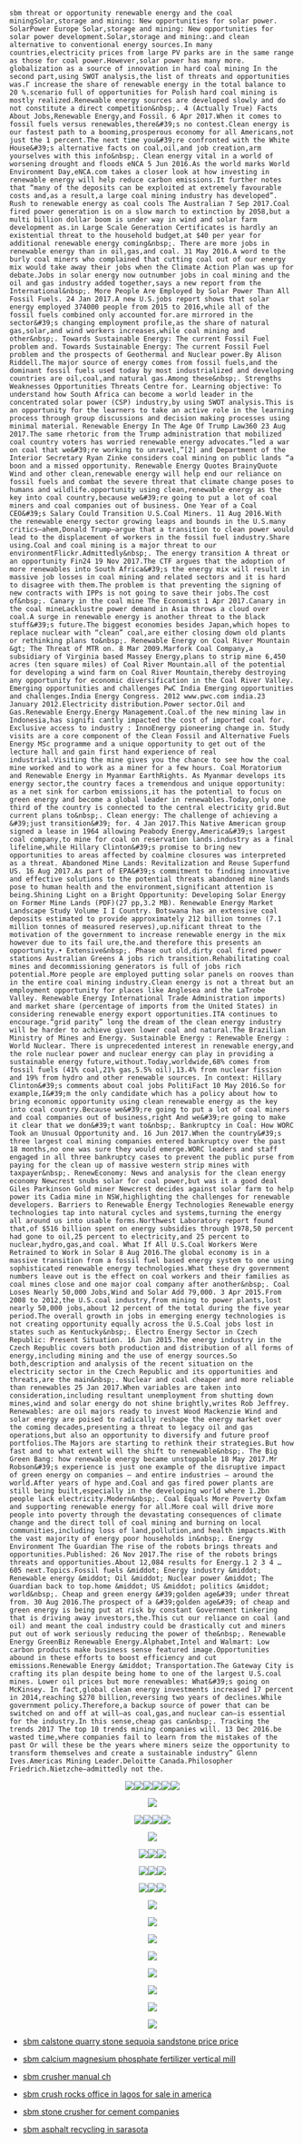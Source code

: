 
```
sbm threat or opportunity renewable energy and the coal miningSolar,storage and mining: New opportunities for solar power. SolarPower Europe Solar,storage and mining: New opportunities for solar power development.Solar,storage and mining:.and clean alternative to conventional energy sources.In many countries,electricity prices from large PV parks are in the same range as those for coal power.However,solar power has many more. globalization as a source of innovation in hard coal mining In the second part,using SWOT analysis,the list of threats and opportunities was.Г increase the share of renewable energy in the total balance to 20 %.scenario full of opportunities for Polish hard coal mining is mostly realized.Renewable energy sources are developed slowly and do not constitute a direct competition&nbsp;. 4 (Actually True) Facts About Jobs,Renewable Energy,and Fossil. 6 Apr 2017.When it comes to fossil fuels versus renewables,there&#39;s no contest.Clean energy is our fastest path to a booming,prosperous economy for all Americans,not just the 1 percent.The next time you&#39;re confronted with the White House&#39;s alternative facts on coal,oil,and job creation,arm yourselves with this info&nbsp;. Clean energy vital in a world of worsening drought and floods eNCA 5 Jun 2016.As the world marks World Environment Day,eNCA.com takes a closer look at how investing in renewable energy will help reduce carbon emissions.It further notes that “many of the deposits can be exploited at extremely favourable costs and,as a result,a large coal mining industry has developed”. Rush to renewable energy as coal cools The Australian 7 Sep 2017.Coal fired power generation is on a slow march to extinction by 2058,but a multi billion dollar boom is under way in wind and solar farm development as.in Large Scale Generation Certificates is hardly an existential threat to the household budget,at $40 per year for additional renewable energy coming&nbsp;. There are more jobs in renewable energy than in oil,gas,and coal. 31 May 2016.A word to the burly coal miners who complained that cutting coal out of our energy mix would take away their jobs when the Climate Action Plan was up for debate.Jobs in solar energy now outnumber jobs in coal mining and the oil and gas industry added together,says a new report from the International&nbsp;. More People Are Employed by Solar Power Than All Fossil Fuels. 24 Jan 2017.A new U.S.jobs report shows that solar energy employed 374000 people from 2015 to 2016,while all of the fossil fuels combined only accounted for.are mirrored in the sector&#39;s changing employment profile,as the share of natural gas,solar,and wind workers increases,while coal mining and other&nbsp;. Towards Sustainable Energy: The current Fossil Fuel problem and. Towards Sustainable Energy: The current Fossil Fuel problem and the prospects of Geothermal and Nuclear power.By Alison Riddell.The major source of energy comes from fossil fuels,and the dominant fossil fuels used today by most industrialized and developing countries are oil,coal,and natural gas.Among these&nbsp;. Strengths Weaknesses Opportunities Threats Centre for. Learning objective: To understand how South Africa can become a world leader in the concentrated solar power (CSP) industry,by using SWOT analysis.This is an opportunity for the learners to take an active role in the learning process through group discussions and decision making processes using minimal material. Renewable Energy In The Age Of Trump Law360 23 Aug 2017.The same rhetoric from the Trump administration that mobilized coal country voters has worried renewable energy advocates.“led a war on coal that we&#39;re working to unravel,”[2] and Department of the Interior Secretary Ryan Zinke considers coal mining on public lands “a boon and a missed opportunity. Renewable Energy Quotes BrainyQuote Wind and other clean,renewable energy will help end our reliance on fossil fuels and combat the severe threat that climate change poses to humans and wildlife.opportunity using clean,renewable energy as the key into coal country,because we&#39;re going to put a lot of coal miners and coal companies out of business. One Year of a Coal CEO&#39;s Salary Could Transition U.S.Coal Miners. 11 Aug 2016.With the renewable energy sector growing leaps and bounds in the U.S.many critics—ahem,Donald Trump—argue that a transition to clean power would lead to the displacement of workers in the fossil fuel industry.Share using.Coal and coal mining is a major threat to our environmentFlickr.Admittedly&nbsp;. The energy transition A threat or an opportunity Fin24 19 Nov 2017.The CTF argues that the adoption of more renewables into South Africa&#39;s the energy mix will result in massive job losses in coal mining and related sectors and it is hard to disagree with them.The problem is that preventing the signing of new contracts with IPPs is not going to save their jobs.The cost of&nbsp;. Canary in the coal mine The Economist 1 Apr 2017.Canary in the coal mineLacklustre power demand in Asia throws a cloud over coal.A surge in renewable energy is another threat to the black stuff&#39;s future.The biggest economies besides Japan,which hopes to replace nuclear with “clean” coal,are either closing down old plants or rethinking plans to&nbsp;. Renewable Energy on Coal River Mountain &gt; The Threat of MTR on. 8 Mar 2009.Marfork Coal Company,a subsidiary of Virginia based Massey Energy,plans to strip mine 6,450 acres (ten square miles) of Coal River Mountain.all of the potential for developing a wind farm on Coal River Mountain,thereby destroying any opportunity for economic diversification in the Coal River Valley. Emerging opportunities and challenges PwC India Emerging opportunities and challenges.India Energy Congress. 2012 www.pwc.com india.23 January 2012.Electricity distribution.Power sector.Oil and Gas.Renewable Energy.Energy Management.Coal.of the new mining law in Indonesia,has signifi cantly impacted the cost of imported coal for. Exclusive access to industry : InnoEnergy pioneering change in. Study visits are a core component of the Clean Fossil and Alternative Fuels Energy MSc programme and a unique opportunity to get out of the lecture hall and gain first hand experience of real industrial.Visiting the mine gives you the chance to see how the coal mine worked and to work as a miner for a few hours. Coal Moratorium and Renewable Energy in Myanmar EarthRights. As Myanmar develops its energy sector,the country faces a tremendous and unique opportunity: as a net sink for carbon emissions,it has the potential to focus on green energy and become a global leader in renewables.Today,only one third of the country is connected to the central electricity grid.But current plans to&nbsp;. Clean energy: The challenge of achieving a &#39;just transition&#39; for. 4 Jan 2017.This Native American group signed a lease in 1964 allowing Peabody Energy,America&#39;s largest coal company,to mine for coal on reservation lands.industry as a final lifeline,while Hillary Clinton&#39;s promise to bring new opportunities to areas affected by coalmine closures was interpreted as a threat. Abandoned Mine Lands: Revitalization and Reuse Superfund US. 16 Aug 2017.As part of EPA&#39;s commitment to finding innovative and effective solutions to the potential threats abandoned mine lands pose to human health and the environment,significant attention is being.Shining Light on a Bright Opportunity: Developing Solar Energy on Former Mine Lands (PDF)(27 pp,3.2 MB). Renewable Energy Market Landscape Study Volume I I Country. Botswana has an extensive coal deposits estimated to provide approximately 212 billion tonnes (7.1 million tonnes of measured reserves),up.nificant threat to the motivation of the government to increase renewable energy in the mix however due to its fail ure,the.and therefore this presents an opportunity.• Extensive&nbsp;. Phase out old,dirty coal fired power stations Australian Greens A jobs rich transition.Rehabilitating coal mines and decommissioning generators is full of jobs rich potential.More people are employed putting solar panels on rooves than in the entire coal mining industry.Clean energy is not a threat but an employment opportunity for places like Anglesea and the LaTrobe Valley. Renewable Energy International Trade Administration imports) and market share (percentage of imports from the United States) in considering renewable energy export opportunities.ITA continues to encourage.“grid parity” long the dream of the clean energy industry will be harder to achieve given lower coal and natural.The Brazilian Ministry of Mines and Energy. Sustainable Energy : Renewable Energy : World Nuclear. There is unprecedented interest in renewable energy,and the role nuclear power and nuclear energy can play in providing a sustainable energy future,without.Today,worldwide,68% comes from fossil fuels (41% coal,21% gas,5.5% oil),13.4% from nuclear fission and 19% from hydro and other renewable sources. In context: Hillary Clinton&#39;s comments about coal jobs PolitiFact 10 May 2016.So for example,I&#39;m the only candidate which has a policy about how to bring economic opportunity using clean renewable energy as the key into coal country.Because we&#39;re going to put a lot of coal miners and coal companies out of business,right And we&#39;re going to make it clear that we don&#39;t want to&nbsp;. Bankruptcy in Coal: How WORC Took an Unusual Opportunity and. 16 Jun 2017.When the country&#39;s three largest coal mining companies entered bankruptcy over the past 18 months,no one was sure they would emerge.WORC leaders and staff engaged in all three bankruptcy cases to prevent the public purse from paying for the clean up of massive western strip mines with taxpayer&nbsp;. RenewEconomy: News and analysis for the clean energy economy Newcrest snubs solar for coal power,but was it a good deal Giles Parkinson Gold miner Newcrest decides against solar farm to help power its Cadia mine in NSW,highlighting the challenges for renewable developers. Barriers to Renewable Energy Technologies Renewable energy technologies tap into natural cycles and systems,turning the energy all around us into usable forms.Northwest Laboratory report found that,of $516 billion spent on energy subsidies through 1978,50 percent had gone to oil,25 percent to electricity,and 25 percent to nuclear,hydro,gas,and coal. What If All U.S.Coal Workers Were Retrained to Work in Solar 8 Aug 2016.The global economy is in a massive transition from a fossil fuel based energy system to one using sophisticated renewable energy technologies.What these dry government numbers leave out is the effect on coal workers and their families as coal mines close and one major coal company after another&nbsp;. Coal Loses Nearly 50,000 Jobs,Wind and Solar Add 79,000. 3 Apr 2015.From 2008 to 2012,the U.S.coal industry,from mining to power plants,lost nearly 50,000 jobs,about 12 percent of the total during the five year period.The overall growth in jobs in emerging energy technologies is not creating opportunity equally across the U.S.Coal jobs lost in states such as Kentucky&nbsp;. Electro Energy Sector in Czech Republic: Present Situation. 16 Jun 2015.The energy industry in the Czech Republic covers both production and distribution of all forms of energy,including mining and the use of energy sources.So both,description and analysis of the recent situation on the electricity sector in the Czech Republic and its opportunities and threats,are the main&nbsp;. Nuclear and coal cheaper and more reliable than renewables 25 Jan 2017.When variables are taken into consideration,including resultant unemployment from shutting down mines,wind and solar energy do not shine brightly,writes Rob Jeffrey. Renewables: are oil majors ready to invest Wood Mackenzie Wind and solar energy are poised to radically reshape the energy market over the coming decades,presenting a threat to legacy oil and gas operations,but also an opportunity to diversify and future proof portfolios.The Majors are starting to rethink their strategies.But how fast and to what extent will the shift to renewable&nbsp;. The Big Green Bang: how renewable energy became unstoppable 18 May 2017.Mr Robson&#39;s experience is just one example of the disruptive impact of green energy on companies — and entire industries — around the world.After years of hype and.Coal and gas fired power plants are still being built,especially in the developing world where 1.2bn people lack electricity.Modern&nbsp;. Coal Equals More Poverty Oxfam and supporting renewable energy for all.More coal will drive more people into poverty through the devastating consequences of climate change and the direct toll of coal mining and burning on local communities,including loss of land,pollution,and health impacts.With the vast majority of energy poor households in&nbsp;. Energy Environment The Guardian The rise of the robots brings threats and opportunities.Published: 26 Nov 2017.The rise of the robots brings threats and opportunities.About 12,084 results for Energy.1 2 3 4 … 605 next.Topics.Fossil fuels &middot; Energy industry &middot; Renewable energy &middot; Oil &middot; Nuclear power &middot; The Guardian back to top.home &middot; US &middot; politics &middot; world&nbsp;. Cheap and green energy &#39;golden age&#39; under threat from. 30 Aug 2016.The prospect of a &#39;golden age&#39; of cheap and green energy is being put at risk by constant Government tinkering that is driving away investors,the.This cut our reliance on coal (and oil) and meant the coal industry could be drastically cut and miners put out of work seriously reducing the power of the&nbsp;. Renewable Energy GreenBiz Renewable Energy.Alphabet,Intel and Walmart: Low carbon products make business sense featured image.Opportunities abound in these efforts to boost efficiency and cut emissions.Renewable Energy &middot; Transportation.The Gateway City is crafting its plan despite being home to one of the largest U.S.coal mines. Lower oil prices but more renewables: What&#39;s going on McKinsey. In fact,global clean energy investments increased 17 percent in 2014,reaching $270 billion,reversing two years of declines.While government policy.Therefore,a backup source of power that can be switched on and off at will—as coal,gas,and nuclear can—is essential for the industry.In this sense,cheap gas can&nbsp;. Tracking the trends 2017 The top 10 trends mining companies will. 13 Dec 2016.be wasted time,where companies fail to learn from the mistakes of the past Or will these be the years where miners seize the opportunity to transform themselves and create a sustainable industry” Glenn Ives.Americas Mining Leader.Deloitte Canada.Philosopher Friedrich.Nietzche—admittedly not the. 
```

<div align="center">
  
<a rel="nofollow" href="https://m.shibang-china.com?f=github&k=sbm+threat+or+opportunity+renewable+energy+and+the+coal+mining"><img src="https://static.shibang-china.com/en/l.png"></a><img src="https://static.shibang-china.com/en/hw.png"><a rel="nofollow" href="https://m.shibang-china.com/product/?f=github&k=sbm+threat+or+opportunity+renewable+energy+and+the+coal+mining"><img src="https://static.shibang-china.com/en/p.png"></a><a rel="nofollow" href="https://m.shibang-china.com/cases/?f=github&k=sbm+threat+or+opportunity+renewable+energy+and+the+coal+mining"><img src="https://static.shibang-china.com/en/c.png"></a><a rel="nofollow" href="https://m.shibang-china.com/news/?f=github&k=sbm+threat+or+opportunity+renewable+energy+and+the+coal+mining"><img src="https://static.shibang-china.com/en/n.png"></a><a rel="nofollow" href="https://m.shibang-china.com?f=github&k=sbm+threat+or+opportunity+renewable+energy+and+the+coal+mining"><img src="https://static.shibang-china.com/en/m.png"></a>

<a rel="nofollow" href="https://m.shibang-china.com/product/?f=github&k=sbm+threat+or+opportunity+renewable+energy+and+the+coal+mining"><img src="https://static.shibang-china.com/en/b.jpg"></a>
  
<a rel="nofollow" href="https://m.shibang-china.com/solution-aggregate.html?f=github&k=sbm+threat+or+opportunity+renewable+energy+and+the+coal+mining"><img src="https://static.shibang-china.com/en/a.jpg"></a><a rel="nofollow" href="https://m.shibang-china.com/solution-mine.html?f=github&k=sbm+threat+or+opportunity+renewable+energy+and+the+coal+mining"><img src="https://static.shibang-china.com/en/m.jpg"></a><a rel="nofollow" href="https://m.shibang-china.com/solution-mill.html?f=github&k=sbm+threat+or+opportunity+renewable+energy+and+the+coal+mining"><img src="https://static.shibang-china.com/en/g.jpg"></a><a rel="nofollow" href="https://m.shibang-china.com/solution-epc.html?f=github&k=sbm+threat+or+opportunity+renewable+energy+and+the+coal+mining"><img src="https://static.shibang-china.com/en/e.jpg"></a>

<a rel="nofollow" href="https://m.shibang-china.com/product/?f=github&k=sbm+threat+or+opportunity+renewable+energy+and+the+coal+mining"><img src="https://static.shibang-china.com/en/a-p.png"></a>

<a rel="nofollow" href="https://m.shibang-china.com/product/crusher/c6x.html?f=github&k=sbm+threat+or+opportunity+renewable+energy+and+the+coal+mining"><img src="https://static.shibang-china.com/en/j.jpg"></a><a rel="nofollow" href="https://m.shibang-china.com/product/crusher/ci5x.html?f=github&k=sbm+threat+or+opportunity+renewable+energy+and+the+coal+mining"><img src="https://static.shibang-china.com/en/i.jpg"></a><a rel="nofollow" href="https://m.shibang-china.com/product/crusher/hst.html?f=github&k=sbm+threat+or+opportunity+renewable+energy+and+the+coal+mining"><img src="https://static.shibang-china.com/en/c.jpg"></a>

<a rel="nofollow" href="https://m.shibang-china.com/product/mill/mtw.html?f=github&k=sbm+threat+or+opportunity+renewable+energy+and+the+coal+mining"><img src="https://static.shibang-china.com/en/mtw.jpg"></a><a rel="nofollow" href="https://m.shibang-china.com/product/mill/scm.html?f=github&k=sbm+threat+or+opportunity+renewable+energy+and+the+coal+mining"><img src="https://static.shibang-china.com/en/scm.jpg"></a><a rel="nofollow" href="https://m.shibang-china.com/product/mill/lm.html?f=github&k=sbm+threat+or+opportunity+renewable+energy+and+the+coal+mining"><img src="https://static.shibang-china.com/en/lm.jpg"></a>

<a rel="nofollow" href="https://m.shibang-china.com/product/sand/vsi6x.html?f=github&k=sbm+threat+or+opportunity+renewable+energy+and+the+coal+mining"><img src="https://static.shibang-china.com/en/6x.jpg"></a><a rel="nofollow" href="https://m.shibang-china.com/product/sand/vu.html?f=github&k=sbm+threat+or+opportunity+renewable+energy+and+the+coal+mining"><img src="https://static.shibang-china.com/en/vu.jpg"></a><a rel="nofollow" href="https://m.shibang-china.com/product/mobile/klun.html?f=github&k=sbm+threat+or+opportunity+renewable+energy+and+the+coal+mining"><img src="https://static.shibang-china.com/en/k.jpg"></a>

<a rel="nofollow" href="https://m.shibang-china.com/cases/?f=github&k=sbm+threat+or+opportunity+renewable+energy+and+the+coal+mining"><img src="https://static.shibang-china.com/en/case.png"></a>

<a rel="nofollow" href="https://m.shibang-china.com/cases/aggregate/202.html?f=github&k=sbm+threat+or+opportunity+renewable+energy+and+the+coal+mining"><img src="https://static.shibang-china.com/en/c-1.jpg"></a>

<a rel="nofollow" href="https://m.shibang-china.com/cases/aggregate/203.html?f=github&k=sbm+threat+or+opportunity+renewable+energy+and+the+coal+mining"><img src="https://static.shibang-china.com/en/c-2.jpg"></a>

<a rel="nofollow" href="https://m.shibang-china.com/cases/mill/123.html?f=github&k=sbm+threat+or+opportunity+renewable+energy+and+the+coal+mining"><img src="https://static.shibang-china.com/en/c-3.jpg"></a>

<a rel="nofollow" href="https://m.shibang-china.com/contact_us.html?f=github&k=sbm+threat+or+opportunity+renewable+energy+and+the+coal+mining"><img src="https://static.shibang-china.com/en/contact.png"></a>

<a rel="nofollow" href="https://swt.shibang-china.com/?f=github&k=sbm+threat+or+opportunity+renewable+energy+and+the+coal+mining"><img src="https://static.shibang-china.com/en/chat.png"></a>

<a rel="nofollow" href="https://whatsapp.shibangsoft.com/WhatsApp.php?f=github&k=sbm+threat+or+opportunity+renewable+energy+and+the+coal+mining"><img src="https://static.shibang-china.com/en/whatsapp.png"></a>

<a rel="nofollow" href="https://m.shibang-china.com/?f=github&k=sbm+threat+or+opportunity+renewable+energy+and+the+coal+mining"><img src="https://static.shibang-china.com/en/website.png"></a>

</div>


* [sbm calstone quarry stone sequoia sandstone price price](sbm%20calstone%20quarry%20stone%20sequoia%20sandstone%20price%20price.md)

* [sbm calcium magnesium phosphate fertilizer vertical mill](sbm%20calcium%20magnesium%20phosphate%20fertilizer%20vertical%20mill.md)

* [sbm crusher manual ch](sbm%20crusher%20manual%20ch.md)

* [sbm crush rocks office in lagos for sale in america](sbm%20crush%20rocks%20office%20in%20lagos%20for%20sale%20in%20america.md)

* [sbm stone crusher for cement companies](sbm%20stone%20crusher%20for%20cement%20companies.md)

* [sbm asphalt recycling in sarasota](sbm%20asphalt%20recycling%20in%20sarasota.md)
